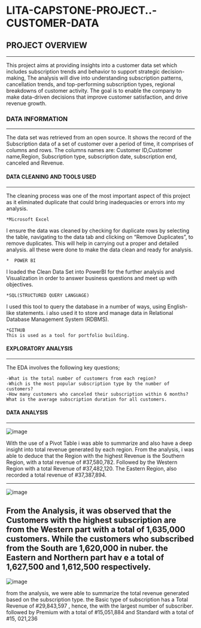 # LITA-CAPSTONE-PROJECT..-CUSTOMER-DATA

## PROJECT OVERVIEW
---
This project aims at providing insights into a customer data set which includes subscription trends and behavior to support strategic decision-making, The analysis will dive into understanding subscription patterns, cancellation trends, and top-performing subscription types, regional breakdowns of customer activity. The goal is to enable the company to make data-driven decisions that improve customer satisfaction, and drive revenue growth. 

### DATA INFORMATION
---
The data set was retrieved from an open source. It shows the record of the Subscription data of a set of customer over a period of time, it comprises of columns and rows. The columns names are: Customer ID,Customer name,Region, Subscription type, subscription date, subscription end, canceled and Revenue.

#### DATA CLEANING AND TOOLS USED
---
The cleaning process was one of the most important aspect of this project as it eliminated duplicate that could bring inadequacies or errors into my analysis.
   
    *Microsoft Excel
I ensure the data was cleaned by checking for duplicate rows by selecting the table, navigating to the data tab and clicking on “Remove Duplicates”, to remove duplicates.
This will help in carrying out a proper and detailed analysis. all these were done to make the data clean and ready for analysis.
   
    *  POWER BI
I loaded the Clean Data Set into PowerBI for the further analysis and Visualization in order to answer business questions and meet up with objectives.

    *SQL(STRUCTURED QUERY LANGUAGE)
 I used this tool to query the database in a number of ways, using English-like statements. i also used it to store and manage data in Relational
Database Management System (RDBMS).

    *GITHUB
    This is used as a tool for portfolio building.

#### EXPLORATORY ANALYSIS
---
The EDA involves the following key questions;

    -What is the total number of customers from each region?
    -Which is the most popular subscription type by the number of customers?
    -How many customers who canceled their subscription within 6 months?
    What is the average subscription duration for all customers.

#### DATA ANALYSIS
---
![image](https://github.com/user-attachments/assets/60eb452e-635e-473b-92ed-35fe99c312f8)

With the use of a Pivot  Table i was able to summarize and also have a deep insight into total revenue generated by each region.
From the analysis, i was able to deduce that the Region with the highest Revenue is the Southern Region, with a total revenue of #37,580,782. Followed by the Western Region with a total Revenue of #37,482,120. The Eastern Region, also recorded a total revenue of #37,387,894. 

---
![image](https://github.com/user-attachments/assets/931e886b-aa15-48a8-820e-baa2482595e2)

 From the Analysis, it was observed that the Customers with the highest subscription are from the Western part with a total of  1,635,000   customers.  While the  customers who subscribed from the South  are 1,620,000 in nuber.  the Eastern and Northern part hav e a total of 1,627,500 and 1,612,500 respectively.
---
![image](https://github.com/user-attachments/assets/7c02829b-41d2-4e09-babc-83a858ed4df8)

from the analysis, we were able to summarize the total revenue generated based on the subscription type. the Basic type of subscription has a Total Revenue of #29,843,597 , hence, the with the largest number of subscriber. followed by Premium with a total of  #15,051,884 and Standard with a total of #15, 021,236


    
